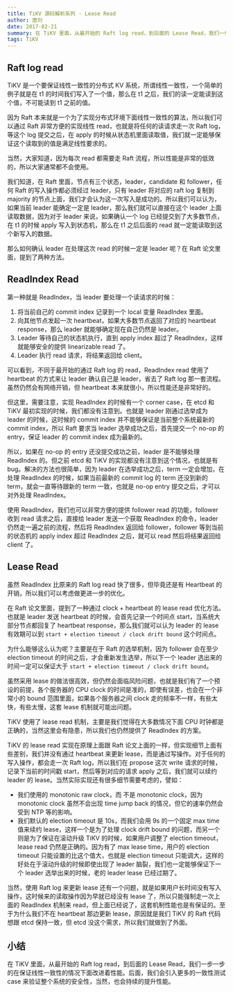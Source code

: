 ```yaml
---
title: TiKV 源码解析系列 - Lease Read
author: 唐刘
date: 2017-02-21
summary: 在 TiKV 里面，从最开始的 Raft log read，到后面的 Lease Read，我们一步一步的在保证线性一致性的情况下面改进着性能。后面，我们会引入更多的一致性测试 case 来验证整个系统的安全性，当然，也会持续的提升性能。
tags: TiKV
---
```



##  Raft log read

TiKV 是一个要保证线性一致性的分布式 KV 系统，所谓线性一致性，一个简单的例子就是在 t1 的时间我们写入了一个值，那么在 t1 之后，我们的读一定能读到这个值，不可能读到 t1 之前的值。

因为 Raft 本来就是一个为了实现分布式环境下面线性一致性的算法，所以我们可以通过 Raft 非常方便的实现线性 read，也就是将任何的读请求走一次 Raft log，等这个 log 提交之后，在 apply 的时候从状态机里面读取值，我们就一定能够保证这个读取到的值是满足线性要求的。

当然，大家知道，因为每次 read 都需要走 Raft 流程，所以性能是非常的低效的，所以大家通常都不会使用。

我们知道，在 Raft 里面，节点有三个状态，leader，candidate 和 follower，任何 Raft 的写入操作都必须经过 leader，只有 leader 将对应的 raft log 复制到 majority 的节点上面，我们才会认为这一次写入是成功的。所以我们可以认为，如果当前 leader 能确定一定是 leader，那么我们就可以直接在这个 leader 上面读取数据，因为对于 leader 来说，如果确认一个 log 已经提交到了大多数节点，在 t1 的时候 apply 写入到状态机，那么在 t1 之后后面的 read 就一定能读取到这个新写入的数据。

那么如何确认 leader 在处理这次 read 的时候一定是 leader 呢？在 Raft 论文里面，提到了两种方法。

## ReadIndex Read

第一种就是 ReadIndex，当 leader 要处理一个读请求的时候：

1. 将当前自己的 commit index 记录到一个 local 变量 ReadIndex 里面。
2. 向其他节点发起一次 heartbeat，如果大多数节点返回了对应的 heartbeat response，那么 leader 就能够确定现在自己仍然是 leader。
3. Leader 等待自己的状态机执行，直到 apply index 超过了 ReadIndex，这样就能够安全的提供 linearizable read 了。
4. Leader 执行 read 请求，将结果返回给 client。

可以看到，不同于最开始的通过 Raft log 的 read，ReadIndex read 使用了 heartbeat 的方式来让 leader 确认自己是 leader，省去了 Raft log 那一套流程。虽然仍然会有网络开销，但 heartbeat 本来就很小，所以性能还是非常好的。

但这里，需要注意，实现 ReadIndex 的时候有一个 corner case，在 etcd 和 TiKV 最初实现的时候，我们都没有注意到。也就是 leader 刚通过选举成为 leader 的时候，这时候的 commit index 并不能够保证是当前整个系统最新的 commit index，所以 Raft 要求当 leader 选举成功之后，首先提交一个 no-op 的 entry，保证 leader 的 commit index 成为最新的。

所以，如果在 no-op 的 entry 还没提交成功之前，leader 是不能够处理 ReadIndex 的。但之前 etcd 和 TiKV 的实现都没有注意到这个情况，也就是有 bug。解决的方法也很简单，因为 leader 在选举成功之后，term 一定会增加，在处理 ReadIndex 的时候，如果当前最新的 commit log 的 term 还没到新的 term，就会一直等待跟新的 term 一致，也就是 no-op entry 提交之后，才可以对外处理 ReadIndex。

使用 ReadIndex，我们也可以非常方便的提供 follower read 的功能，follower 收到 read 请求之后，直接给 leader 发送一个获取 ReadIndex 的命令，leader 仍然走一遍之前的流程，然后将 ReadIndex 返回给 follower，follower 等到当前的状态机的 apply index 超过 ReadIndex 之后，就可以 read 然后将结果返回给 client 了。

## Lease Read

虽然 ReadIndex 比原来的 Raft log read 快了很多，但毕竟还是有 Heartbeat 的开销，所以我们可以考虑做更进一步的优化。

在 Raft 论文里面，提到了一种通过 clock + heartbeat 的 lease read 优化方法。也就是 leader 发送 heartbeat 的时候，会首先记录一个时间点 start，当系统大部分节点都回复了 heartbeat response，那么我们就可以认为 leader  的 lease 有效期可以到 `start + election timeout / clock drift bound` 这个时间点。

为什么能够这么认为呢？主要是在于 Raft 的选举机制，因为 follower 会在至少 election timeout 的时间之后，才会重新发生选举，所以下一个 leader 选出来的时间一定可以保证大于 `start + election timeout / clock drift bound`。

虽然采用 lease 的做法很高效，但仍然会面临风险问题，也就是我们有了一个预设的前提，各个服务器的 CPU clock 的时间是准的，即使有误差，也会在一个非常小的 bound 范围里面，如果各个服务器之间 clock 走的频率不一样，有些太快，有些太慢，这套 lease 机制就可能出问题。

TiKV 使用了 lease read 机制，主要是我们觉得在大多数情况下面 CPU 时钟都是正确的，当然这里会有隐患，所以我们也仍然提供了 ReadIndex 的方案。

TiKV 的 lease read 实现在原理上面跟 Raft 论文上面的一样，但实现细节上面有些差别，我们并没有通过 heartbeat 来更新 lease，而是通过写操作。对于任何的写入操作，都会走一次 Raft log，所以我们在 propose 这次 write 请求的时候，记录下当前的时间戳 start，然后等到对应的请求 apply 之后，我们就可以续约 leader 的 lease。当然实际实现还有很多细节需要考虑的，譬如：

+ 我们使用的 monotonic raw clock，而 不是 monotonic clock，因为 monotonic clock 虽然不会出现 time jump back 的情况，但它的速率仍然会受到 NTP 等的影响。
+ 我们默认的 election timeout 是 10s，而我们会用 9s 的一个固定 max time 值来续约 lease，这样一个是为了处理 clock drift bound 的问题，而另一个则是为了保证在滚动升级 TiKV 的时候，如果用户调整了 election timeout，lease read 仍然是正确的。因为有了 max lease time，用户的 election timeout 只能设置的比这个值大，也就是 election timeout 只能调大，这样的好处在于滚动升级的时候即使出现了 leader 脑裂，我们也一定能够保证下一个 leader 选举出来的时候，老的 leader lease 已经过期了。

当然，使用 Raft log 来更新 lease 还有一个问题，就是如果用户长时间没有写入操作，这时候来的读取操作因为早就已经没有 lease 了，所以只能强制走一次上面的 ReadIndex 机制来 read，但上面已经说了，这套机制性能也是有保证的。至于为什么我们不在 heartbeat 那边更新 lease，原因就是我们 TiKV 的 Raft 代码想跟 etcd 保持一致，但 etcd 没这个需求，所以我们就做到了外面。

## 小结

在 TiKV 里面，从最开始的 Raft log read，到后面的 Lease Read，我们一步一步的在保证线性一致性的情况下面改进着性能。后面，我们会引入更多的一致性测试 case 来验证整个系统的安全性，当然，也会持续的提升性能。